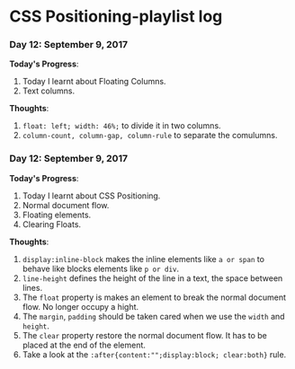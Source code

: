 # CSS Positioning-playlist log

### Day 12: September 9, 2017    

**Today's Progress**:   
1. Today I learnt about Floating Columns.  
2. Text columns.  
 

**Thoughts**:     
1. `float: left; width: 46%;` to divide it in two columns.  
2. `column-count, column-gap, column-rule` to separate the comulumns.  

### Day 12: September 9, 2017    

**Today's Progress**:   
1. Today I learnt about CSS Positioning.  
2. Normal document flow.   
3. Floating elements.  
4. Clearing Floats.  
 

**Thoughts**:     
1. `display:inline-block` makes the inline elements like `a or span` to behave like blocks elements like `p or div`.  
2.  `line-height` defines the height of the line in a text, the space between lines.  
3. The `float` property is makes an element to break the normal document flow. No longer occupy a hight.  
4. The `margin`, `padding` should be taken cared when we use the `width` and `height`.  
5.  The `clear`  property restore the normal document flow. It has to be placed at the end of the element.   
6. Take a look at the `:after{content:"";display:block; clear:both}` rule.  
